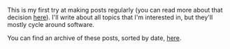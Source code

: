 This is my first try at making posts regularly (you can read more about that decision [here](/0)). I'll write about all topics that I'm interested in, but they'll mostly cycle around software. 

You can find an archive of these posts, sorted by date, [here](/archive).
